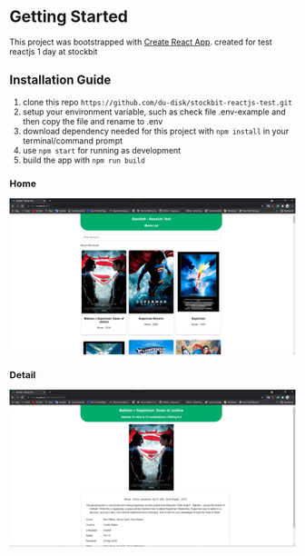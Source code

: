 # Getting Started 

This project was bootstrapped with [Create React App](https://github.com/facebook/create-react-app). created for test reactjs 1 day at stockbit

## Installation Guide
1. clone this repo `https://github.com/du-disk/stockbit-reactjs-test.git`
2. setup your environment variable, such as check file .env-example and then copy the file and rename to .env
3. download dependency needed for this project with `npm install` in your terminal/command prompt
4. use `npm start` for running as development
5. build the app with `npm run build`

### Home
![Screenshoot](https://github.com/du-disk/stockbit-reactjs-test/blob/master/public/screenshoot.png)
### Detail
![Screenshoot](https://github.com/du-disk/stockbit-reactjs-test/blob/master/public/detail.png)
